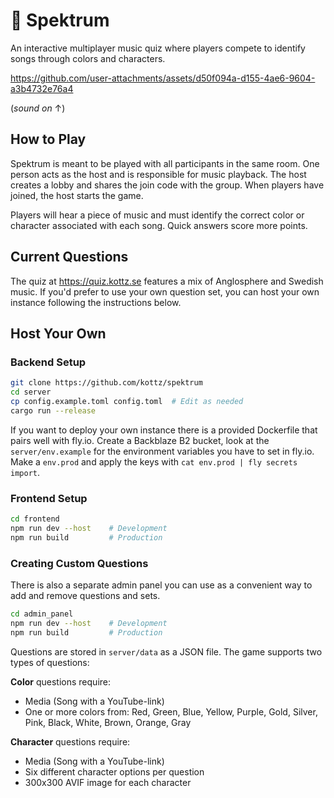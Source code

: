 # 🎵 Spektrum

An interactive multiplayer music quiz where players compete to identify songs through colors and characters.

https://github.com/user-attachments/assets/d50f094a-d155-4ae6-9604-a3b4732e76a4

(*sound on* ↑)

## How to Play

Spektrum is meant to be played with all participants in the same room. One person acts as the host and is responsible for music playback. The host creates a lobby and shares the join code with the group. When players have joined, the host starts the game.

Players will hear a piece of music and must identify the correct color or character associated with each song. Quick answers score more points.

## Current Questions

The quiz at https://quiz.kottz.se features a mix of Anglosphere and Swedish music. If you'd prefer to use your own question set, you can host your own instance following the instructions below.

## Host Your Own

### Backend Setup
```bash
git clone https://github.com/kottz/spektrum
cd server
cp config.example.toml config.toml  # Edit as needed
cargo run --release
```

If you want to deploy your own instance there is a provided Dockerfile that pairs well with fly.io. Create a Backblaze B2 bucket, look at the `server/env.example` for the environment variables you have to set in fly.io. Make a `env.prod` and apply the keys with `cat env.prod | fly secrets import`.

### Frontend Setup
```bash
cd frontend
npm run dev --host    # Development
npm run build         # Production
```

### Creating Custom Questions

There is also a separate admin panel you can use as a convenient way to add and remove questions and sets.
```bash
cd admin_panel
npm run dev --host    # Development
npm run build         # Production
```
Questions are stored in `server/data` as a JSON file. The game supports two types of questions:

**Color** questions require:
- Media (Song with a YouTube-link)
- One or more colors from: Red, Green, Blue, Yellow, Purple, Gold, Silver, Pink, Black, White, Brown, Orange, Gray

**Character** questions require:
- Media (Song with a YouTube-link)
- Six different character options per question
- 300x300 AVIF image for each character
